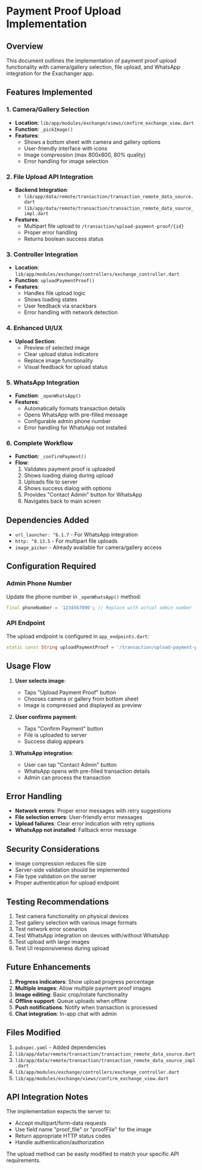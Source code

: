 # Payment Proof Upload Implementation

## Overview
This document outlines the implementation of payment proof upload functionality with camera/gallery selection, file upload, and WhatsApp integration for the Exachanger app.

## Features Implemented

### 1. Camera/Gallery Selection
- **Location**: `lib/app/modules/exchange/views/confirm_exchange_view.dart`
- **Function**: `_pickImage()`
- **Features**:
  - Shows a bottom sheet with camera and gallery options
  - User-friendly interface with icons
  - Image compression (max 800x800, 80% quality)
  - Error handling for image selection

### 2. File Upload API Integration
- **Backend Integration**:
  - `lib/app/data/remote/transaction/transaction_remote_data_source.dart`
  - `lib/app/data/remote/transaction/transaction_remote_data_source_impl.dart`
- **Features**:
  - Multipart file upload to `/transaction/upload-payment-proof/{id}`
  - Proper error handling
  - Returns boolean success status

### 3. Controller Integration
- **Location**: `lib/app/modules/exchange/controllers/exchange_controller.dart`
- **Function**: `uploadPaymentProof()`
- **Features**:
  - Handles file upload logic
  - Shows loading states
  - User feedback via snackbars
  - Error handling with network detection

### 4. Enhanced UI/UX
- **Upload Section**:
  - Preview of selected image
  - Clear upload status indicators
  - Replace image functionality
  - Visual feedback for upload status

### 5. WhatsApp Integration
- **Function**: `_openWhatsApp()`
- **Features**:
  - Automatically formats transaction details
  - Opens WhatsApp with pre-filled message
  - Configurable admin phone number
  - Error handling for WhatsApp not installed

### 6. Complete Workflow
- **Function**: `_confirmPayment()`
- **Flow**:
  1. Validates payment proof is uploaded
  2. Shows loading dialog during upload
  3. Uploads file to server
  4. Shows success dialog with options
  5. Provides "Contact Admin" button for WhatsApp
  6. Navigates back to main screen

## Dependencies Added
- `url_launcher: ^6.1.7` - For WhatsApp integration
- `http: ^0.13.5` - For multipart file uploads
- `image_picker` - Already available for camera/gallery access

## Configuration Required

### Admin Phone Number
Update the phone number in `_openWhatsApp()` method:
```dart
final phoneNumber = '1234567890'; // Replace with actual admin number
```

### API Endpoint
The upload endpoint is configured in `app_endpoints.dart`:
```dart
static const String uploadPaymentProof = '/transaction/upload-payment-proof';
```

## Usage Flow

1. **User selects image**:
   - Taps "Upload Payment Proof" button
   - Chooses camera or gallery from bottom sheet
   - Image is compressed and displayed as preview

2. **User confirms payment**:
   - Taps "Confirm Payment" button
   - File is uploaded to server
   - Success dialog appears

3. **WhatsApp integration**:
   - User can tap "Contact Admin" button
   - WhatsApp opens with pre-filled transaction details
   - Admin can process the transaction

## Error Handling

- **Network errors**: Proper error messages with retry suggestions
- **File selection errors**: User-friendly error messages
- **Upload failures**: Clear error indication with retry options
- **WhatsApp not installed**: Fallback error message

## Security Considerations

- Image compression reduces file size
- Server-side validation should be implemented
- File type validation on the server
- Proper authentication for upload endpoint

## Testing Recommendations

1. Test camera functionality on physical devices
2. Test gallery selection with various image formats
3. Test network error scenarios
4. Test WhatsApp integration on devices with/without WhatsApp
5. Test upload with large images
6. Test UI responsiveness during upload

## Future Enhancements

1. **Progress indicators**: Show upload progress percentage
2. **Multiple images**: Allow multiple payment proof images
3. **Image editing**: Basic crop/rotate functionality
4. **Offline support**: Queue uploads when offline
5. **Push notifications**: Notify when transaction is processed
6. **Chat integration**: In-app chat with admin

## Files Modified

1. `pubspec.yaml` - Added dependencies
2. `lib/app/data/remote/transaction/transaction_remote_data_source.dart`
3. `lib/app/data/remote/transaction/transaction_remote_data_source_impl.dart`
4. `lib/app/modules/exchange/controllers/exchange_controller.dart`
5. `lib/app/modules/exchange/views/confirm_exchange_view.dart`

## API Integration Notes

The implementation expects the server to:
- Accept multipart/form-data requests
- Use field name "proof_file" or "proofFile" for the image
- Return appropriate HTTP status codes
- Handle authentication/authorization

The upload method can be easily modified to match your specific API requirements.
